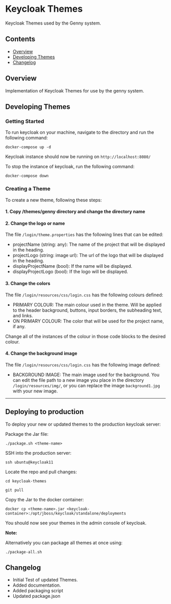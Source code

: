 # Keycloak Themes

Keycloak Themes used by the Genny system.

## Contents
- [Overview](#Overview)
- [Developing Themes](#Developing-Themes)
- [Changelog](#Changelog)

## Overview
Implementation of Keycloak Themes for use by the genny system.

## Developing Themes
### Getting Started
To run keycloak on your machine, navigate to the directory and run the following command:

`docker-compose up -d`

Keycloak instance should now be running on `http://localhost:8080/`

To stop the instance of keycloak, run the following command:

`docker-compose down`

### Creating a Theme
To create a new theme, following these steps:

#### 1. Copy /themes/genny directory and change the directory name

#### 2. Change the logo or name

The file `/login/theme.properties` has the following lines that can be edited:

- projectName (string: any): The name of the project that will be displayed in the heading.
- projectLogo (string: image url): The url of the logo that will be displayed in the heading.
- displayProjectName (bool): If the name will be displayed.
- displayProjectLogo (bool): If the logo will be displayed.

#### 3. Change the colors

The file `/login/resources/css/login.css` has the following colours defined:

- PRIMARY COLOUR: The main colour used in the theme. Will be applied to the header background, buttons, input borders, the subheading text, and links.
- ON PRIMARY COLOUR: The color that will be used for the project name, if any.

Change all of the instances of the colour in those code blocks to the desired colour.

#### 4. Change the background image

The file `/login/resources/css/login.css` has the following image defined:

- BACKGROUND IMAGE: The main image used for the background. You can edit the file path to a new image you place in the directory `/login/resources/img/`, or you can replace the image `background1.jpg` with your new image.

---

## Deploying to production

To deploy your new or updated themes to the production keycloak server:

Package the Jar file:

`./package.sh <theme-name>`


SSH into the production server:

`ssh ubuntu@keycloak11`

Locate the repo and pull changes:

`cd keycloak-themes`

`git pull`

Copy the Jar to the docker container:

`docker cp <theme-name>.jar <keycloak-container>:/opt/jboss/keycloak/standalone/deployments`

You should now see your themes in the admin console of keycloak.

**Note:**

Alternatively you can package all themes at once using:

`./package-all.sh`


## Changelog

* Initial Test of updated Themes.
* Added documentation.
* Added packaging script
* Updated package.json 

